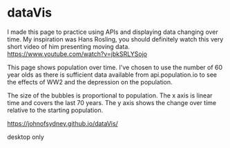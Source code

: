 # dataVis

I made this page to practice using APIs and displaying data changing over time. My inspiration was Hans Rosling, you should definitely watch this very short video of him presenting moving data. https://www.youtube.com/watch?v=jbkSRLYSojo

This page shows population over time. I've chosen to use the number of 60 year olds as there is sufficient data available from api.population.io to see the effects of WW2 and the depression on the population.

The size of the bubbles is proportional to population. The x axis is linear time and covers the last 70 years. The y axis shows the change over time relative to the starting population.

https://johnofsydney.github.io/dataVis/

desktop only 
